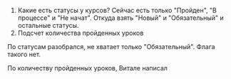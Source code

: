 1. Какие есть статусы у курсов? Сейчас есть только "Пройден", "В процессе" и "Не начат". Откуда взять "Новый" и "Обязательный" и остальные статусы.
2. Подсчет количества пройденных уроков

По статусам разобрался, не хватает только "Обязательный". Флага такого нет.

По количеству пройденных уроков, Витале написал